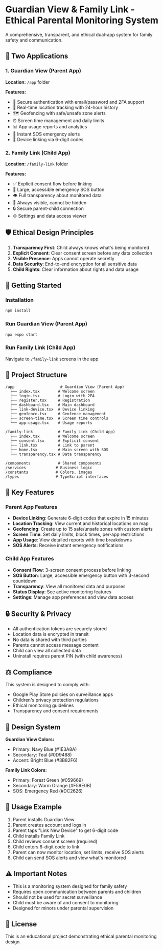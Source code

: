 # Guardian View & Family Link - Ethical Parental Monitoring System

A comprehensive, transparent, and ethical dual-app system for family safety and communication.

## 📱 Two Applications

### 1. Guardian View (Parent App)
**Location:** `/app` folder

**Features:**
- 🔐 Secure authentication with email/password and 2FA support
- 📍 Real-time location tracking with 24-hour history
- 🗺️ Geofencing with safe/unsafe zone alerts
- ⏰ Screen time management and daily limits
- 📊 App usage reports and analytics
- 🚨 Instant SOS emergency alerts
- 🔗 Device linking via 6-digit codes

### 2. Family Link (Child App)
**Location:** `/family-link` folder

**Features:**
- ✅ Explicit consent flow before linking
- 🚨 Large, accessible emergency SOS button
- 👁️ Full transparency about monitored data
- 📱 Always visible, cannot be hidden
- 🔒 Secure parent-child connection
- ⚙️ Settings and data access viewer

## 🛡️ Ethical Design Principles

1. **Transparency First**: Child always knows what's being monitored
2. **Explicit Consent**: Clear consent screen before any data collection
3. **Visible Presence**: Apps cannot operate secretly
4. **Data Security**: End-to-end encryption for all sensitive data
5. **Child Rights**: Clear information about rights and data usage

## 🚀 Getting Started

### Installation
```bash
npm install
```

### Run Guardian View (Parent App)
```bash
npx expo start
```

### Run Family Link (Child App)
Navigate to `/family-link` screens in the app

## 📂 Project Structure

```
/app                    # Guardian View (Parent App)
  ├── index.tsx        # Welcome screen
  ├── login.tsx        # Login with 2FA
  ├── register.tsx     # Registration
  ├── dashboard.tsx    # Main dashboard
  ├── link-device.tsx  # Device linking
  ├── geofence.tsx     # Geofence management
  ├── screen-time.tsx  # Screen time controls
  └── app-usage.tsx    # Usage reports

/family-link           # Family Link (Child App)
  ├── index.tsx        # Welcome screen
  ├── consent.tsx      # Explicit consent
  ├── link.tsx         # Link to parent
  ├── home.tsx         # Main screen with SOS
  └── transparency.tsx # Data transparency

/components            # Shared components
/services             # Business logic
/constants            # Colors, images
/types                # TypeScript interfaces
```

## 🔑 Key Features

### Parent App Features
- **Device Linking**: Generate 6-digit codes that expire in 15 minutes
- **Location Tracking**: View current and historical locations on map
- **Geofencing**: Create up to 15 safe/unsafe zones with custom alerts
- **Screen Time**: Set daily limits, block times, per-app restrictions
- **App Usage**: View detailed reports with time breakdowns
- **SOS Alerts**: Receive instant emergency notifications

### Child App Features
- **Consent Flow**: 3-screen consent process before linking
- **SOS Button**: Large, accessible emergency button with 3-second countdown
- **Transparency**: View all monitored data and purposes
- **Status Display**: See active monitoring features
- **Settings**: Manage app preferences and view data access

## 🔒 Security & Privacy

- All authentication tokens are securely stored
- Location data is encrypted in transit
- No data is shared with third parties
- Parents cannot access message content
- Child can view all collected data
- Uninstall requires parent PIN (with child awareness)

## ⚖️ Compliance

This system is designed to comply with:
- Google Play Store policies on surveillance apps
- Children's privacy protection regulations
- Ethical monitoring guidelines
- Transparency and consent requirements

## 🎨 Design System

**Guardian View Colors:**
- Primary: Navy Blue (#1E3A8A)
- Secondary: Teal (#0D9488)
- Accent: Bright Blue (#3B82F6)

**Family Link Colors:**
- Primary: Forest Green (#059669)
- Secondary: Warm Orange (#F59E0B)
- SOS: Emergency Red (#DC2626)

## 📝 Usage Example

1. Parent installs Guardian View
2. Parent creates account and logs in
3. Parent taps "Link New Device" to get 6-digit code
4. Child installs Family Link
5. Child reviews consent screen (required)
6. Child enters 6-digit code to link
7. Parent can now monitor location, set limits, receive SOS alerts
8. Child can send SOS alerts and view what's monitored

## ⚠️ Important Notes

- This is a monitoring system designed for family safety
- Requires open communication between parents and children
- Should not be used for secret surveillance
- Child must be aware of and consent to monitoring
- Designed for minors under parental supervision

## 📄 License

This is an educational project demonstrating ethical parental monitoring design.
